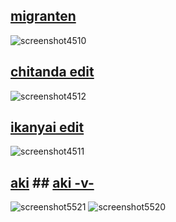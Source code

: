 
## [migranten](https://drive.google.com/file/d/1gA8zKPlkKxJrXOBcziaoCZQCwu3aLCnh/view?usp=sharing)
![screenshot4510](https://user-images.githubusercontent.com/111258721/184566667-56ed2d2d-75d5-4966-be8e-a90da4c7146d.jpg)
## [chitanda edit](https://drive.google.com/file/d/1YfJUrWgJdGFhIYM8U7M3c6HZLBSwzaXV/view?usp=sharing)
![screenshot4512](https://user-images.githubusercontent.com/111258721/184566856-4626c44a-66ae-4f4e-8603-bce14089c3da.jpg)
## [ikanyai edit](https://drive.google.com/file/d/1-cJFsBV2OyJyMMqPZRsBGBgZ4xe6rSKF/view?usp=sharing)
![screenshot4511](https://user-images.githubusercontent.com/111258721/184567075-fc0aedab-85c4-48fd-9c6b-1432e1450f6e.jpg)
## [aki](https://drive.google.com/file/d/1zk6XRAPOfWCt9x9DBgfURgsek35ZNk7S/view?usp=sharing) ## [aki -v-](https://drive.google.com/file/d/1R7Ed_Yy_oS3bdM2R8ujfHIe_uhTfVTDg/view?usp=sharing)
 ![screenshot5521](https://user-images.githubusercontent.com/111258721/184567413-87ee0d32-5b3a-47a5-a8ef-afcde7b0dc60.jpg)  ![screenshot5520](https://user-images.githubusercontent.com/111258721/184567310-f6bfbe78-bea6-4c24-842b-929d6bfe25c3.jpg) 
